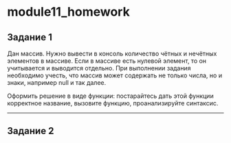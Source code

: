 # module11_homework

## Задание 1

Дан массив. Нужно вывести в консоль количество чётных и нечётных элементов в массиве. Если в массиве есть нулевой элемент, то он учитывается и выводится отдельно. 
При выполнении задания необходимо учесть, что массив может содержать не только числа, но и знаки, например null и так далее.

Оформить решение в виде функции: постарайтесь дать этой функции корректное название, вызовите функцию, проанализируйте синтаксис.

---

## Задание 2
